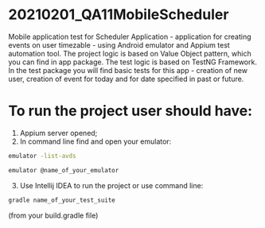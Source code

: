 # 20210201_QA11MobileScheduler
Mobile application test for Scheduler Application - application for creating events on user timezable - using Android emulator and Appium test automation tool. 
The project logic is based on Value Object pattern, which you can find in app package.
The test logic is based on TestNG Framework.
In the test package you will find basic tests for this app - creation of new user, creation of event for today and for date specified in past or future.

# To run the project user should have:
1. Appium server opened;
2. In command line find and open your emulator:
```bash
emulator -list-avds
```
```bash
emulator @name_of_your_emulator
```
3. Use Intellij IDEA to run the project or use command line:
```bash
gradle name_of_your_test_suite
```
(from your build.gradle file) 
